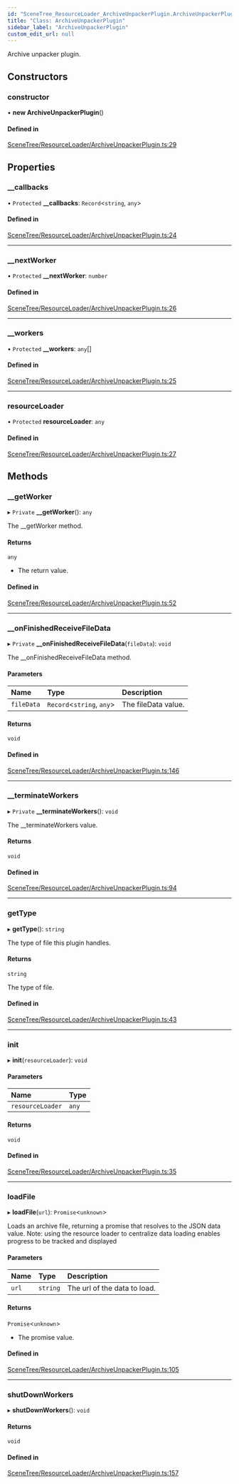 ```yaml
---
id: "SceneTree_ResourceLoader_ArchiveUnpackerPlugin.ArchiveUnpackerPlugin"
title: "Class: ArchiveUnpackerPlugin"
sidebar_label: "ArchiveUnpackerPlugin"
custom_edit_url: null
---
```




Archive unpacker plugin.

## Constructors

### constructor

• **new ArchiveUnpackerPlugin**()

#### Defined in

[SceneTree/ResourceLoader/ArchiveUnpackerPlugin.ts:29](https://github.com/ZeaInc/zea-engine/blob/9ada8c18/src/SceneTree/ResourceLoader/ArchiveUnpackerPlugin.ts#L29)

## Properties

### \_\_callbacks

• `Protected` **\_\_callbacks**: `Record`<`string`, `any`\>

#### Defined in

[SceneTree/ResourceLoader/ArchiveUnpackerPlugin.ts:24](https://github.com/ZeaInc/zea-engine/blob/9ada8c18/src/SceneTree/ResourceLoader/ArchiveUnpackerPlugin.ts#L24)

___

### \_\_nextWorker

• `Protected` **\_\_nextWorker**: `number`

#### Defined in

[SceneTree/ResourceLoader/ArchiveUnpackerPlugin.ts:26](https://github.com/ZeaInc/zea-engine/blob/9ada8c18/src/SceneTree/ResourceLoader/ArchiveUnpackerPlugin.ts#L26)

___

### \_\_workers

• `Protected` **\_\_workers**: `any`[]

#### Defined in

[SceneTree/ResourceLoader/ArchiveUnpackerPlugin.ts:25](https://github.com/ZeaInc/zea-engine/blob/9ada8c18/src/SceneTree/ResourceLoader/ArchiveUnpackerPlugin.ts#L25)

___

### resourceLoader

• `Protected` **resourceLoader**: `any`

#### Defined in

[SceneTree/ResourceLoader/ArchiveUnpackerPlugin.ts:27](https://github.com/ZeaInc/zea-engine/blob/9ada8c18/src/SceneTree/ResourceLoader/ArchiveUnpackerPlugin.ts#L27)

## Methods

### \_\_getWorker

▸ `Private` **__getWorker**(): `any`

The __getWorker method.

#### Returns

`any`

- The return value.

#### Defined in

[SceneTree/ResourceLoader/ArchiveUnpackerPlugin.ts:52](https://github.com/ZeaInc/zea-engine/blob/9ada8c18/src/SceneTree/ResourceLoader/ArchiveUnpackerPlugin.ts#L52)

___

### \_\_onFinishedReceiveFileData

▸ `Private` **__onFinishedReceiveFileData**(`fileData`): `void`

The __onFinishedReceiveFileData method.

#### Parameters

| Name | Type | Description |
| :------ | :------ | :------ |
| `fileData` | `Record`<`string`, `any`\> | The fileData value. |

#### Returns

`void`

#### Defined in

[SceneTree/ResourceLoader/ArchiveUnpackerPlugin.ts:146](https://github.com/ZeaInc/zea-engine/blob/9ada8c18/src/SceneTree/ResourceLoader/ArchiveUnpackerPlugin.ts#L146)

___

### \_\_terminateWorkers

▸ `Private` **__terminateWorkers**(): `void`

The __terminateWorkers value.

#### Returns

`void`

#### Defined in

[SceneTree/ResourceLoader/ArchiveUnpackerPlugin.ts:94](https://github.com/ZeaInc/zea-engine/blob/9ada8c18/src/SceneTree/ResourceLoader/ArchiveUnpackerPlugin.ts#L94)

___

### getType

▸ **getType**(): `string`

The type of file this plugin handles.

#### Returns

`string`

The type of file.

#### Defined in

[SceneTree/ResourceLoader/ArchiveUnpackerPlugin.ts:43](https://github.com/ZeaInc/zea-engine/blob/9ada8c18/src/SceneTree/ResourceLoader/ArchiveUnpackerPlugin.ts#L43)

___

### init

▸ **init**(`resourceLoader`): `void`

#### Parameters

| Name | Type |
| :------ | :------ |
| `resourceLoader` | `any` |

#### Returns

`void`

#### Defined in

[SceneTree/ResourceLoader/ArchiveUnpackerPlugin.ts:35](https://github.com/ZeaInc/zea-engine/blob/9ada8c18/src/SceneTree/ResourceLoader/ArchiveUnpackerPlugin.ts#L35)

___

### loadFile

▸ **loadFile**(`url`): `Promise`<`unknown`\>

Loads an archive file, returning a promise that resolves to the JSON data value.
Note: using the resource loader to centralize data loading enables progress to be tracked and displayed

#### Parameters

| Name | Type | Description |
| :------ | :------ | :------ |
| `url` | `string` | The url of the data to load. |

#### Returns

`Promise`<`unknown`\>

- The promise value.

#### Defined in

[SceneTree/ResourceLoader/ArchiveUnpackerPlugin.ts:105](https://github.com/ZeaInc/zea-engine/blob/9ada8c18/src/SceneTree/ResourceLoader/ArchiveUnpackerPlugin.ts#L105)

___

### shutDownWorkers

▸ **shutDownWorkers**(): `void`

#### Returns

`void`

#### Defined in

[SceneTree/ResourceLoader/ArchiveUnpackerPlugin.ts:157](https://github.com/ZeaInc/zea-engine/blob/9ada8c18/src/SceneTree/ResourceLoader/ArchiveUnpackerPlugin.ts#L157)

